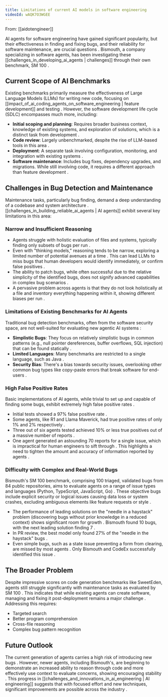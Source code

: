 ```yaml
---
title: Limitations of current AI models in software engineering
videoId: wAQK7O3WGEE
---
```


From: [[aidotengineer]] <br/> 

AI agents for software engineering have gained significant popularity, but their effectiveness in finding and fixing bugs, and their reliability for software maintenance, are crucial questions <a class="yt-timestamp" data-t="00:00:00"></a>. Bismouth, a company specializing in software agents, has been investigating these [[challenges_in_developing_ai_agents | challenges]] through their own benchmark, SM 100 <a class="yt-timestamp" data-t="00:01:15"></a>.

## Current Scope of AI Benchmarks

Existing benchmarks primarily measure the effectiveness of Large Language Models (LLMs) for writing new code, focusing on [[impact_of_ai_coding_agents_on_software_engineering | feature development]] and testing <a class="yt-timestamp" data-t="00:01:23"></a>. However, the software development life cycle (SDLC) encompasses much more, including:
*   **Initial scoping and planning**: Requires broader business context, knowledge of existing systems, and exploration of solutions, which is a distinct task from development <a class="yt-timestamp" data-t="00:01:40"></a>.
*   **Code review**: Largely unbenchmarked, despite the rise of LLM-based tools in this area <a class="yt-timestamp" data-t="00:02:04"></a>.
*   **Deployment**: A separate task involving configuration, monitoring, and integration with existing systems <a class="yt-timestamp" data-t="00:02:17"></a>.
*   **Software maintenance**: Includes bug fixes, dependency upgrades, and migrations. While still involving code, it requires a different approach than feature development <a class="yt-timestamp" data-t="00:02:29"></a>.

## Challenges in Bug Detection and Maintenance

Maintenance tasks, particularly bug finding, demand a deep understanding of a codebase and system architecture <a class="yt-timestamp" data-t="00:02:49"></a>. [[challenges_in_building_reliable_ai_agents | AI agents]] exhibit several key limitations in this area:

### Narrow and Insufficient Reasoning
*   Agents struggle with holistic evaluation of files and systems, typically finding only subsets of bugs per run <a class="yt-timestamp" data-t="00:03:20"></a>.
*   Even with "thinking models," reasoning tends to be narrow, exploring a limited number of potential avenues at a time <a class="yt-timestamp" data-t="00:03:27"></a>. This can lead LLMs to miss bugs that human developers would identify immediately, or confirm false positives <a class="yt-timestamp" data-t="00:03:34"></a>.
*   The ability to patch bugs, while often successful due to the relative simplicity of the identified bugs, does not signify advanced capabilities in complex bug scenarios <a class="yt-timestamp" data-t="00:03:47"></a>.
*   A pervasive problem across agents is that they do not look holistically at a file and inventory everything happening within it, showing different biases per run <a class="yt-timestamp" data-t="00:16:17"></a>.

### Limitations of Existing Benchmarks for AI Agents
Traditional bug detection benchmarks, often from the software security space, are not well-suited for evaluating new agentic AI systems <a class="yt-timestamp" data-t="00:04:01"></a>:
*   **Simplistic Bugs**: They focus on relatively simplistic bugs in common patterns (e.g., null pointer dereferences, buffer overflows, SQL injection) that can be found statically <a class="yt-timestamp" data-t="00:04:16"></a>.
*   **Limited Languages**: Many benchmarks are restricted to a single language, such as Java <a class="yt-timestamp" data-t="00:04:29"></a>.
*   **Security Bias**: There's a bias towards security issues, overlooking other common bug types like copy-paste errors that break software for end-users <a class="yt-timestamp" data-t="00:04:46"></a>.

### High False Positive Rates
Basic implementations of AI agents, while trivial to set up and capable of finding some bugs, exhibit extremely high false positive rates <a class="yt-timestamp" data-t="00:10:53"></a>.
*   Initial tests showed a 97% false positive rate <a class="yt-timestamp" data-t="00:10:53"></a>.
*   Some agents, like R1 and Llama Maverick, had true positive rates of only 1% and 2% respectively <a class="yt-timestamp" data-t="00:13:33"></a>.
*   Three out of six agents tested achieved 10% or less true positives out of a massive number of reports <a class="yt-timestamp" data-t="00:14:27"></a>.
*   One agent generated an astounding 70 reports for a single issue, which is impractical for human engineers to sift through <a class="yt-timestamp" data-t="00:14:36"></a>. This highlights a need to tighten the amount and accuracy of information reported by agents <a class="yt-timestamp" data-t="00:14:48"></a>.

### Difficulty with Complex and Real-World Bugs
Bismouth's SM 100 benchmark, comprising 100 triaged, validated bugs from 84 public repositories, aims to evaluate agents on a range of issue types and languages (Python, TypeScript, JavaScript, Go) <a class="yt-timestamp" data-t="00:05:11"></a>. These objective bugs include explicit security or logical issues causing data loss or system crashes, excluding ambiguous elements like feature requests or style <a class="yt-timestamp" data-t="00:06:04"></a>.
*   The performance of leading solutions on the "needle in a haystack" problem (discovering bugs without prior knowledge in a reduced context) shows significant room for growth <a class="yt-timestamp" data-t="00:11:27"></a>. Bismouth found 10 bugs, with the next leading solution finding 7 <a class="yt-timestamp" data-t="00:11:29"></a>.
*   In PR review, the best model only found 27% of the "needle in the haystack" bugs <a class="yt-timestamp" data-t="00:12:43"></a>.
*   Even simple bugs, such as a state issue preventing a form from clearing, are missed by most agents <a class="yt-timestamp" data-t="00:15:01"></a>. Only Bismouth and CodeEx successfully identified this issue <a class="yt-timestamp" data-t="00:15:05"></a>.

## The Broader Problem

Despite impressive scores on code generation benchmarks like SweetEden, agents still struggle significantly with maintenance tasks as evaluated by SM 100 <a class="yt-timestamp" data-t="00:16:45"></a>. This indicates that while existing agents can create software, managing and fixing it post-deployment remains a major challenge <a class="yt-timestamp" data-t="00:16:55"></a>. Addressing this requires:
*   Targeted search <a class="yt-timestamp" data-t="00:17:09"></a>
*   Better program comprehension <a class="yt-timestamp" data-t="00:17:13"></a>
*   Cross-file reasoning <a class="yt-timestamp" data-t="00:17:13"></a>
*   Complex bug pattern recognition <a class="yt-timestamp" data-t="00:17:15"></a>

## Future Outlook

The current generation of agents carries a high risk of introducing new bugs <a class="yt-timestamp" data-t="00:17:44"></a>. However, newer agents, including Bismouth's, are beginning to demonstrate an increased ability to reason through code and more effectively use context to evaluate concerns, showing encouraging stability <a class="yt-timestamp" data-t="00:17:50"></a>. This progress in [[challenges_and_innovations_in_ai_engineering | AI engineering]] suggests that with focused effort and new techniques, significant improvements are possible across the industry <a class="yt-timestamp" data-t="00:18:11"></a>.